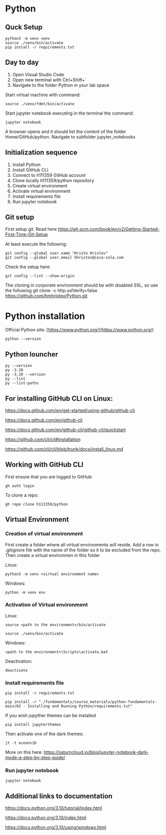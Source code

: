 # Python

## Quck Setup

    python3 -m venv venv
    source ./venv/bin/activate
    pip install -r requirements.txt

## Day to day

   1. Open Visual Studio Code
   1. Open new terminal with Ctrl+Shift+`
   1. Navigate to the folder Python in your lab space

Start virtual machine with command:
 
    source ./venv/fdmt/bin/activate

Start jupyter notebook executing in the terminal the command:

    jupyter notebook

A browser opens and it should list the content of the folder Home/GitHub/python. Navigate to subfolder jupyter_notebooks


## Initialization sequence

1. Install Python
1. Install GitHub CLI
1. Connect to h111359 GitHub account
1. Clone locally h111359/python repository
1. Create virtual environment
1. Activate virtual environment
1. Install requirements file
1. Run jupyter notebook


## Git setup

First setup git. Read here https://git-scm.com/book/en/v2/Getting-Started-First-Time-Git-Setup

At least execute the following:  

    git config --global user.name "Hristo Hristov"
    git config --global user.email hhristov@coca-cola.com

Check the setup here:  

    git config --list --show-origin

The cloning in corporate environment should be with disabled SSL, so use the following
git clone -c http.sslVerify=false https://github.com/hmhristov/Python.git

# Python installation

Official Python site: [https://www.python.org/](https://www.python.org/)

    python --version

## Python louncher 

    py --version
    py -3.10
    py -3.10 --version
    py --list
    py --list-paths
    
## For installing GitHub CLI on Linux:

https://docs.github.com/en/get-started/using-github/github-cli

https://docs.github.com/en/github-cli

https://docs.github.com/en/github-cli/github-cli/quickstart

https://github.com/cli/cli#installation

https://github.com/cli/cli/blob/trunk/docs/install_linux.md


## Working with GitHub CLI
First ensure that you are logged to GitHub:

    gh auth login


To clone a repo:

    gh repo clone h111359/python


## Virtual Environment

### Creation of virtual environment

First create a folder where all virtual environments will reside.
Add a row in .gitignore file with the name of the folder so it to be excluded from the repo.
Then create a virtual environmen in this folder

Linux:

    python3 -m venv <virtual environment name>


Windows:

    python -m venv env


### Activation of Virtual environment

Linux:

    source <path to the environment>/bin/activate

    source ./venv/bin/activate

Windows:

    <path to the environment>\Scripts\activate.bat


Deactivation:

    deactivate 

### Install requirements file

    pip install -r requirements.txt

    pip install -r "./fundamentals/course_materials/python-fundamentals-main/02 - Installing and Running Python/requirements.txt"

If you wish jupyther themes can be installed

    pip install jupyterthemes

Then activate one of the dark themes:

    jt -t oceans16    

More on this here: https://saturncloud.io/blog/jupyter-notebook-dark-mode-a-step-by-step-guide/

### Run jupyter notebook

    jupyter notebook

## Additional links to documentation

https://docs.python.org/3.10/tutorial/index.html

https://docs.python.org/3.10/index.html

https://docs.python.org/3.10/using/windows.html

